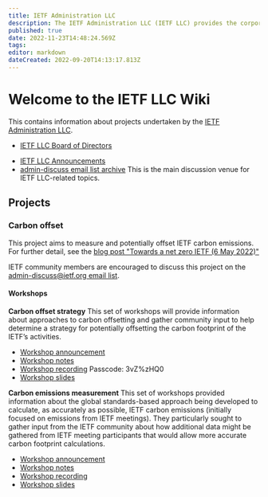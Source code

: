 ```yaml
---
title: IETF Administration LLC
description: The IETF Administration LLC (IETF LLC) provides the corporate legal home for the IETF, the Internet Architecture Board (IAB), and the Internet Research Task Force (IRTF).
published: true
date: 2022-11-23T14:48:24.569Z
tags: 
editor: markdown
dateCreated: 2022-09-20T14:13:17.813Z
---
```


# Welcome to the IETF LLC Wiki
This contains information about projects undertaken by the [IETF Administration LLC](https://www.ietf.org/about/administration/).

+ [IETF LLC Board of Directors](https://www.ietf.org/about/administration/llc-board/)
* [IETF LLC Announcements](https://www.ietf.org/about/administration/announcements/)
* [admin-discuss email list archive](https://mailarchive.ietf.org/arch/browse/admin-discuss/)
This is the main discussion venue for IETF LLC-related topics.

## Projects
### Carbon offset
This project aims to measure and potentially offset IETF carbon emissions. For further detail, see the [blog post "Towards a net zero IETF (6 May 2022)"](https://www.ietf.org/blog/towards-a-net-zero-ietf/)

IETF community members are encouraged to discuss this project on the [admin-discuss@ietf.org email list](https://www.ietf.org/mailman/listinfo/admin-discuss).

#### Workshops
**Carbon offset strategy**
This set of workshops will provide information about approaches to carbon offsetting and gather community input to help determine a strategy for potentially offsetting the carbon footprint of the IETF’s activities. 
+ [Workshop announcement](https://mailarchive.ietf.org/arch/msg/admin-discuss/d5ojp1DdTO-dUYGL3IVaSeEpkII/)
+ [Workshop notes](https://notes.ietf.org/carbon-workshop-offset-strategy-combined)
+ [Workshop recording](https://ietf.zoom.us/rec/share/CQ2ISZHnggPbIla0uB8bvN1hlEBwDNH3I6_w6fZQt87slCSn6WJvjKcoESKQ68_j.cC9Nus87wJPBuJD-)
Passcode: 3vZ%zHQ0
+ [Workshop slides](https://www.ietf.org/media/documents/IETF_Carbon_Neutral_Project_Workshop_2_emissions_offsetting_strategy.pdf)

**Carbon emissions measurement**
This set of workshops provided information about the global standards-based approach being developed to calculate, as accurately as possible, IETF carbon emissions (initially focused on emissions from IETF meetings). They particularly sought to gather input from the IETF community about how additional data might be gathered from IETF meeting participants that would allow more accurate carbon footprint calculations.
+ [Workshop announcement](https://mailarchive.ietf.org/arch/msg/admin-discuss/pyJkhxmOwfWifBfuj4ux4RfdS5Y/)
+ [Workshop notes](https://notes.ietf.org/carbon-workshop-emissions-measurement-combined)
+ [Workshop recording](https://ietf.zoom.us/rec/share/Xtd0BuJYpqIrfbNj3q54Ew4mI9JRVT0c2mxCFF8lVFqCfYETDdsaK2RAqg12BrZz.pKAYQClr8hrRUNJO)
+ [Workshop slides](https://www.ietf.org/media/documents/IETF_Carbon_Neutral_Project_Workshop_1_Measuring_Emissions.pdf)


#### 

